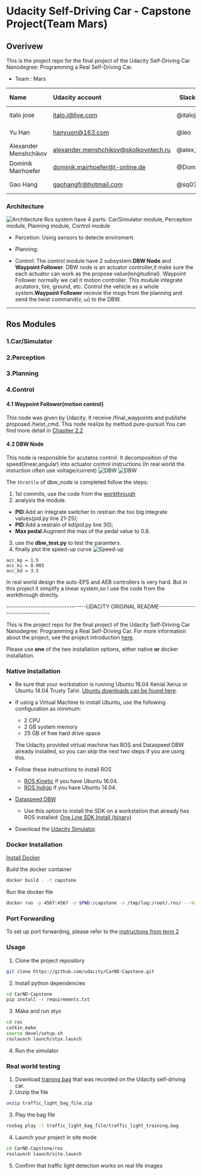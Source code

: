 # Udacity Self-Driving Car - Capstone Project(Team Mars)

## Overivew
This is the project repo for the final project of the Udacity Self-Driving Car Nanodegree: Programming a Real Self-Driving Car. 

* Team : Mars

| Name           | Udacity account       | Slack Handle | Time Zone         |
|:---------------|:----------------------|--------------|-------------------| 
| italo jose     | italo.i@live.com      | @italojs     | UTC-3 (Brazil)    |
| Yu Han         | hanyuon@163.com       | @leo         | UTC+8 (China)     |  
| Alexander Menshchikov      | alexander.menshchikov@skolkovotech.ru        | @alex_men    | UTC+3 (Russia)             |
| Dominik Mairhoefer      | dominik.mairhoefer@t-online.de        | @Dominik M    | UTC+1             |
| Gao Hang       | gaohangfr@hotmail.com | @sq03064140  | UTC+8 (China)     |

### Architecture
![Architecture](imgs/ros_archiecture.png)
Ros system have 4 parts: Car/Simulator module, Perception module, Planning module, Control module
- Percetion: Using sensors to detecte enviroment.

- Planning:

- Control: The control module have 2 subsystem:**DBW Node** and **Waypoint Follower**. DBW node is an actuator controller,it make sure the each actuator can work as the propose value(longitudinal). Waypoint Follower normally we call it motion controller. This module integrate acutators, tire, ground, etc. Control the vehicle as a whole system.**Waypoint Follower** recevie the msgs from the planning and send the twist command(v, $\omega$) to the DBW.




---
## Ros Modules

### **1.Car/Simulator**




### **2.Perception**




### **3.Planning**




### **4.Control**



#### 4.1 Waypoint Follower(motion control)
This node was given by Udacity. It receive /final_waypoints and publishe proposed /twist_cmd. This node realize by method pure-pursuit.You can find more detail in [Chaptier 2.2](https://www.ri.cmu.edu/pub_files/2009/2/Automatic_Steering_Methods_for_Autonomous_Automobile_Path_Tracking.pdf)


#### 4.2 DBW Node
This node is responsible for acutatos control. It decomposition of the speed(linear,angular) into actuator control instructions.(In real world the instuction often use voltage/current)
![DBW](imgs/dbw_struct_01.png)
![DBW](imgs/dbw_struct_02.png)

The `throttle` of dbw_node is completed follow the steps:
1. 1st commits, use the code from the [workthrough](https://classroom.udacity.com/nanodegrees/nd013/parts/6047fe34-d93c-4f50-8336-b70ef10cb4b2/modules/e1a23b06-329a-4684-a717-ad476f0d8dff/lessons/462c933d-9f24-42d3-8bdc-a08a5fc866e4/concepts/6546d82d-6028-4210-a4b0-9d559662a881)
2. analysis the module. 
- **PID**:Add an integrate switcher to restrain the too big integrate values(pid.py line 21-25);
- **PID**:Add a restrain of kd(pid.py line 30);
- **Max pedal**:Augment the max of the pedal value to 0.8.
3. use the **dbw_test.py** to test the paramters.
4. finally plot the speed-up curve
![Speed-up](imgs/speed_up.png)

```
acc_kp = 1.5
acc_ki = 0.003
acc_kd = 3.5
```

In real world design the auto-EPS and AEB controllers is very hard. But in this project it simplify a linear system,so I use the code from the workthrough directly. 









---------------------------------UDACITY ORIGINAL README---------------------------------

This is the project repo for the final project of the Udacity Self-Driving Car Nanodegree: Programming a Real Self-Driving Car. For more information about the project, see the project introduction [here](https://classroom.udacity.com/nanodegrees/nd013/parts/6047fe34-d93c-4f50-8336-b70ef10cb4b2/modules/e1a23b06-329a-4684-a717-ad476f0d8dff/lessons/462c933d-9f24-42d3-8bdc-a08a5fc866e4/concepts/5ab4b122-83e6-436d-850f-9f4d26627fd9).

Please use **one** of the two installation options, either native **or** docker installation.

### Native Installation

* Be sure that your workstation is running Ubuntu 16.04 Xenial Xerus or Ubuntu 14.04 Trusty Tahir. [Ubuntu downloads can be found here](https://www.ubuntu.com/download/desktop).
* If using a Virtual Machine to install Ubuntu, use the following configuration as minimum:
  * 2 CPU
  * 2 GB system memory
  * 25 GB of free hard drive space

  The Udacity provided virtual machine has ROS and Dataspeed DBW already installed, so you can skip the next two steps if you are using this.

* Follow these instructions to install ROS
  * [ROS Kinetic](http://wiki.ros.org/kinetic/Installation/Ubuntu) if you have Ubuntu 16.04.
  * [ROS Indigo](http://wiki.ros.org/indigo/Installation/Ubuntu) if you have Ubuntu 14.04.
* [Dataspeed DBW](https://bitbucket.org/DataspeedInc/dbw_mkz_ros)
  * Use this option to install the SDK on a workstation that already has ROS installed: [One Line SDK Install (binary)](https://bitbucket.org/DataspeedInc/dbw_mkz_ros/src/81e63fcc335d7b64139d7482017d6a97b405e250/ROS_SETUP.md?fileviewer=file-view-default)
* Download the [Udacity Simulator](https://github.com/udacity/CarND-Capstone/releases).

### Docker Installation
[Install Docker](https://docs.docker.com/engine/installation/)

Build the docker container
```bash
docker build . -t capstone
```

Run the docker file
```bash
docker run -p 4567:4567 -v $PWD:/capstone -v /tmp/log:/root/.ros/ --rm -it capstone
```

### Port Forwarding
To set up port forwarding, please refer to the [instructions from term 2](https://classroom.udacity.com/nanodegrees/nd013/parts/40f38239-66b6-46ec-ae68-03afd8a601c8/modules/0949fca6-b379-42af-a919-ee50aa304e6a/lessons/f758c44c-5e40-4e01-93b5-1a82aa4e044f/concepts/16cf4a78-4fc7-49e1-8621-3450ca938b77)

### Usage

1. Clone the project repository
```bash
git clone https://github.com/udacity/CarND-Capstone.git
```

2. Install python dependencies
```bash
cd CarND-Capstone
pip install -r requirements.txt
```
3. Make and run styx
```bash
cd ros
catkin_make
source devel/setup.sh
roslaunch launch/styx.launch
```
4. Run the simulator

### Real world testing
1. Download [training bag](https://s3-us-west-1.amazonaws.com/udacity-selfdrivingcar/traffic_light_bag_file.zip) that was recorded on the Udacity self-driving car.
2. Unzip the file
```bash
unzip traffic_light_bag_file.zip
```
3. Play the bag file
```bash
rosbag play -l traffic_light_bag_file/traffic_light_training.bag
```
4. Launch your project in site mode
```bash
cd CarND-Capstone/ros
roslaunch launch/site.launch
```
5. Confirm that traffic light detection works on real life images
